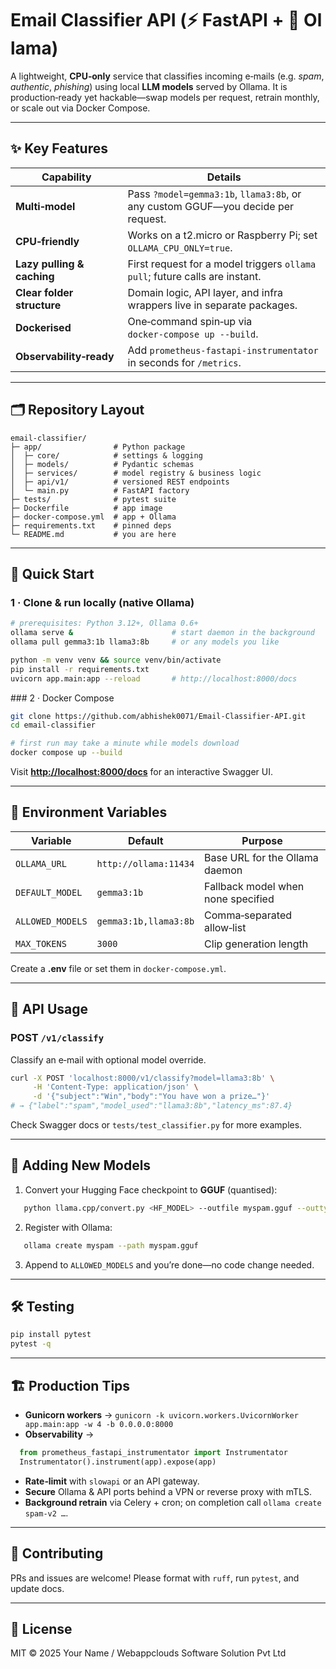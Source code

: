 # Email Classifier API (⚡ FastAPI + 🦙 Ollama)

A lightweight, **CPU‑only** service that classifies incoming e‑mails (e.g. *spam*, *authentic*, *phishing*) using local **LLM models** served by Ollama. It is production‑ready yet hackable—swap models per request, retrain monthly, or scale out via Docker Compose.

---

## ✨ Key Features

| Capability                 | Details                                                                          |
| -------------------------- | -------------------------------------------------------------------------------- |
| **Multi‑model**            | Pass `?model=gemma3:1b`, `llama3:8b`, or any custom GGUF—you decide per request. |
| **CPU‑friendly**           | Works on a t2.micro or Raspberry Pi; set `OLLAMA_CPU_ONLY=true`.                 |
| **Lazy pulling & caching** | First request for a model triggers `ollama pull`; future calls are instant.      |
| **Clear folder structure** | Domain logic, API layer, and infra wrappers live in separate packages.           |
| **Dockerised**             | One‑command spin‑up via `docker‑compose up --build`.                             |
| **Observability‑ready**    | Add `prometheus-fastapi-instrumentator` in seconds for `/metrics`.               |

---

## 🗂️ Repository Layout

```
email-classifier/
├─ app/                # Python package
│  ├─ core/            # settings & logging
│  ├─ models/          # Pydantic schemas
│  ├─ services/        # model registry & business logic
│  ├─ api/v1/          # versioned REST endpoints
│  └─ main.py          # FastAPI factory
├─ tests/              # pytest suite
├─ Dockerfile          # app image
├─ docker-compose.yml  # app + Ollama
├─ requirements.txt    # pinned deps
└─ README.md           # you are here
```

---

## 🚀 Quick Start

### 1 · Clone & run locally (native Ollama)

```sh
# prerequisites: Python 3.12+, Ollama 0.6+
ollama serve &                      # start daemon in the background
ollama pull gemma3:1b llama3:8b     # or any models you like

python -m venv venv && source venv/bin/activate
pip install -r requirements.txt
uvicorn app.main:app --reload       # http://localhost:8000/docs
```

\### 2 · Docker Compose

```sh
git clone https://github.com/abhishek0071/Email-Classifier-API.git
cd email-classifier

# first run may take a minute while models download
docker compose up --build
```

Visit **[http://localhost:8000/docs](http://localhost:8000/docs)** for an interactive Swagger UI.

---

## 🔌 Environment Variables

| Variable         | Default               | Purpose                            |
| ---------------- | --------------------- | ---------------------------------- |
| `OLLAMA_URL`     | `http://ollama:11434` | Base URL for the Ollama daemon     |
| `DEFAULT_MODEL`  | `gemma3:1b`           | Fallback model when none specified |
| `ALLOWED_MODELS` | `gemma3:1b,llama3:8b` | Comma‑separated allow‑list         |
| `MAX_TOKENS`     | `3000`                 | Clip generation length             |

Create a **.env** file or set them in `docker-compose.yml`.

---

## 📡 API Usage

### POST `/v1/classify`

Classify an e‑mail with optional model override.

```sh
curl -X POST 'localhost:8000/v1/classify?model=llama3:8b' \
     -H 'Content-Type: application/json' \
     -d '{"subject":"Win","body":"You have won a prize…"}'
# → {"label":"spam","model_used":"llama3:8b","latency_ms":87.4}
```

Check Swagger docs or `tests/test_classifier.py` for more examples.

---

## 🧩 Adding New Models

1. Convert your Hugging Face checkpoint to **GGUF** (quantised):

```sh
   python llama.cpp/convert.py <HF_MODEL> --outfile myspam.gguf --outtype q4_0
```

2. Register with Ollama:

```sh
   ollama create myspam --path myspam.gguf
```

3. Append to `ALLOWED_MODELS` and you’re done—no code change needed.

---

## 🛠️ Testing

```sh
pip install pytest
pytest -q
```

---

## 🏗️ Production Tips

* **Gunicorn workers** → `gunicorn -k uvicorn.workers.UvicornWorker app.main:app -w 4 -b 0.0.0.0:8000`
* **Observability** →

```python
  from prometheus_fastapi_instrumentator import Instrumentator
  Instrumentator().instrument(app).expose(app)
```

* **Rate‑limit** with `slowapi` or an API gateway.
* **Secure** Ollama & API ports behind a VPN or reverse proxy with mTLS.
* **Background retrain** via Celery + cron; on completion call `ollama create spam‑v2 …`.

---

## 🤝 Contributing

PRs and issues are welcome! Please format with `ruff`, run `pytest`, and update docs.

---

## 📄 License

MIT © 2025 Your Name / Webappclouds Software Solution Pvt Ltd